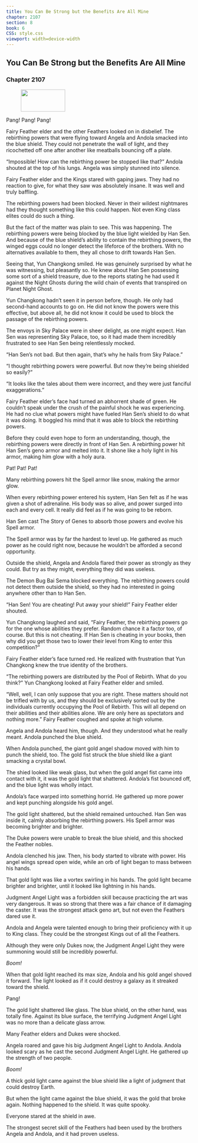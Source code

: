 ```yaml
---
title: You Can Be Strong but the Benefits Are All Mine
chapter: 2107
section: 8
book: 6
CSS: style.css
viewport: width=device-width
---
```


## You Can Be Strong but the Benefits Are All Mine

### Chapter 2107

<figure>
	<img src="../Images/gem.gif" alt="" id="gem" width="120" height="60" />
</figure>

Pang! Pang! Pang!

Fairy Feather elder and the other Feathers looked on in disbelief. The rebirthing powers that were flying toward Angela and Andola smacked into the blue shield. They could not penetrate the wall of light, and they ricochetted off one after another like meatballs bouncing off a plate.

“Impossible! How can the rebirthing power be stopped like that?” Andola shouted at the top of his lungs. Angela was simply stunned into silence.

Fairy Feather elder and the Kings stared with gaping jaws. They had no reaction to give, for what they saw was absolutely insane. It was well and truly baffling.

The rebirthing powers had been blocked. Never in their wildest nightmares had they thought something like this could happen. Not even King class elites could do such a thing.

But the fact of the matter was plain to see. This was happening. The rebirthing powers were being blocked by the blue light wielded by Han Sen. And because of the blue shield’s ability to contain the rebirthing powers, the winged eggs could no longer detect the lifeforce of the brothers. With no alternatives available to them, they all chose to drift towards Han Sen.

Seeing that, Yun Changkong smiled. He was genuinely surprised by what he was witnessing, but pleasantly so. He knew about Han Sen possessing some sort of a shield treasure, due to the reports stating he had used it against the Night Ghosts during the wild chain of events that transpired on Planet Night Ghost.

Yun Changkong hadn’t seen it in person before, though. He only had second-hand accounts to go on. He did not know the powers were this effective, but above all, he did not know it could be used to block the passage of the rebirthing powers.

The envoys in Sky Palace were in sheer delight, as one might expect. Han Sen was representing Sky Palace, too, so it had made them incredibly frustrated to see Han Sen being relentlessly mocked.

“Han Sen’s not bad. But then again, that’s why he hails from Sky Palace.”

“I thought rebirthing powers were powerful. But now they’re being shielded so easily?”

“It looks like the tales about them were incorrect, and they were just fanciful exaggerations.”

Fairy Feather elder’s face had turned an abhorrent shade of green. He couldn’t speak under the crush of the painful shock he was experiencing. He had no clue what powers might have fueled Han Sen’s shield to do what it was doing. It boggled his mind that it was able to block the rebirthing powers.

Before they could even hope to form an understanding, though, the rebirthing powers were directly in front of Han Sen. A rebirthing power hit Han Sen’s geno armor and melted into it. It shone like a holy light in his armor, making him glow with a holy aura.

Pat! Pat! Pat!

Many rebirthing powers hit the Spell armor like snow, making the armor glow.

When every rebirthing power entered his system, Han Sen felt as if he was given a shot of adrenaline. His body was so alive, and power surged into each and every cell. It really did feel as if he was going to be reborn.

Han Sen cast The Story of Genes to absorb those powers and evolve his Spell armor.

The Spell armor was by far the hardest to level up. He gathered as much power as he could right now, because he wouldn’t be afforded a second opportunity.

Outside the shield, Angela and Andola flared their power as strongly as they could. But try as they might, everything they did was useless.

The Demon Bug Bai Sema blocked everything. The rebirthing powers could not detect them outside the shield, so they had no interested in going anywhere other than to Han Sen.

“Han Sen! You are cheating! Put away your shield!” Fairy Feather elder shouted.

Yun Changkong laughed and said, “Fairy Feather, the rebirthing powers go for the one whose abilities they prefer. Random chance it a factor too, of course. But this is not cheating. If Han Sen is cheating in your books, then why did you get those two to lower their level from King to enter this competition?”

Fairy Feather elder’s face turned red. He realized with frustration that Yun Changkong knew the true identity of the brothers.

“The rebirthing powers are distributed by the Pool of Rebirth. What do you think?” Yun Changkong looked at Fairy Feather elder and smiled.

“Well, well, I can only suppose that you are right. These matters should not be trifled with by us, and they should be exclusively sorted out by the individuals currently occupying the Pool of Rebirth. This will all depend on their abilities and their abilities alone. We are only here as spectators and nothing more.” Fairy Feather coughed and spoke at high volume.

Angela and Andola heard him, though. And they understood what he really meant. Andola punched the blue shield.

When Andola punched, the giant gold angel shadow moved with him to punch the shield, too. The gold fist struck the blue shield like a giant smacking a crystal bowl.

The shied looked like weak glass, but when the gold angel fist came into contact with it, it was the gold light that shattered. Andola’s fist bounced off, and the blue light was wholly intact.

Andola’s face warped into something horrid. He gathered up more power and kept punching alongside his gold angel.

The gold light shattered, but the shield remained untouched. Han Sen was inside it, calmly absorbing the rebirthing powers. His Spell armor was becoming brighter and brighter.

The Duke powers were unable to break the blue shield, and this shocked the Feather nobles.

Andola clenched his jaw. Then, his body started to vibrate with power. His angel wings spread open wide, while an orb of light began to mass between his hands.

That gold light was like a vortex swirling in his hands. The gold light became brighter and brighter, until it looked like lightning in his hands.

Judgment Angel Light was a forbidden skill because practicing the art was very dangerous. It was so strong that there was a fair chance of it damaging the caster. It was the strongest attack geno art, but not even the Feathers dared use it.

Andola and Angela were talented enough to bring their proficiency with it up to King class. They could be the strongest Kings out of all the Feathers.

Although they were only Dukes now, the Judgment Angel Light they were summoning would still be incredibly powerful.

*Boom!*

When that gold light reached its max size, Andola and his gold angel shoved it forward. The light looked as if it could destroy a galaxy as it streaked toward the shield.

Pang!

The gold light shattered like glass. The blue shield, on the other hand, was totally fine. Against its blue surface, the terrifying Judgment Angel Light was no more than a delicate glass arrow.

Many Feather elders and Dukes were shocked.

Angela roared and gave his big Judgment Angel Light to Andola. Andola looked scary as he cast the second Judgment Angel Light. He gathered up the strength of two people.

*Boom!*

A thick gold light came against the blue shield like a light of judgment that could destroy Earth.

But when the light came against the blue shield, it was the gold that broke again. Nothing happened to the shield. It was quite spooky.

Everyone stared at the shield in awe.

The strongest secret skill of the Feathers had been used by the brothers Angela and Andola, and it had proven useless.